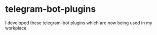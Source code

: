 # telegram-bot-plugins
I developed these telegram-bot plugins which are now being used in my workplace
